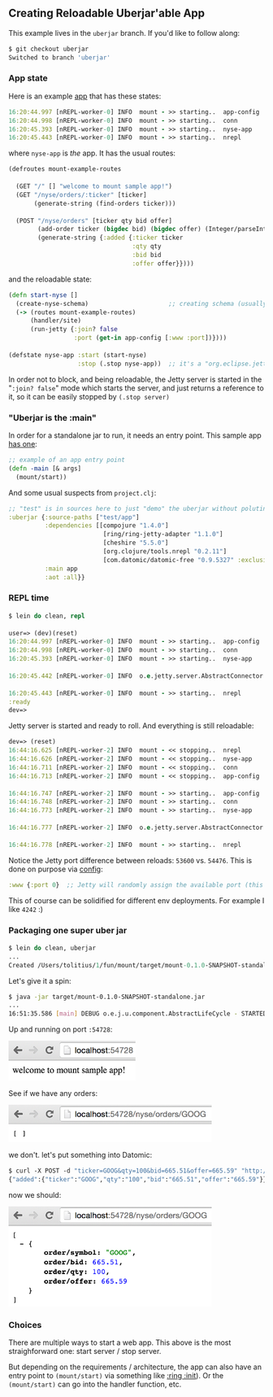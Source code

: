 ## Creating Reloadable Uberjar'able App

This example lives in the `uberjar` branch. If you'd like to follow along:

```bash
$ git checkout uberjar
Switched to branch 'uberjar'
```

### App state

Here is an example [app](https://github.com/tolitius/mount/tree/uberjar/test/app) that has these states:

```clojure
16:20:44.997 [nREPL-worker-0] INFO  mount - >> starting..  app-config
16:20:44.998 [nREPL-worker-0] INFO  mount - >> starting..  conn
16:20:45.393 [nREPL-worker-0] INFO  mount - >> starting..  nyse-app
16:20:45.443 [nREPL-worker-0] INFO  mount - >> starting..  nrepl
```

where `nyse-app` is _the_ app. It has the usual routes:

```clojure
(defroutes mount-example-routes

  (GET "/" [] "welcome to mount sample app!")
  (GET "/nyse/orders/:ticker" [ticker]
       (generate-string (find-orders ticker)))

  (POST "/nyse/orders" [ticker qty bid offer] 
        (add-order ticker (bigdec bid) (bigdec offer) (Integer/parseInt qty))
        (generate-string {:added {:ticker ticker 
                                  :qty qty 
                                  :bid bid 
                                  :offer offer}})))
```

and the reloadable state:

```clojure
(defn start-nyse []
  (create-nyse-schema)                      ;; creating schema (usually done long before the app is started..)
  (-> (routes mount-example-routes)
      (handler/site)
      (run-jetty {:join? false
                  :port (get-in app-config [:www :port])})))

(defstate nyse-app :start (start-nyse)
                   :stop (.stop nyse-app))  ;; it's a "org.eclipse.jetty.server.Server" at this point
```

In order not to block, and being reloadable, the Jetty server is started in the "`:join? false`" mode which starts the server, 
and just returns a reference to it, so it can be easily stopped by `(.stop server)`

### "Uberjar is the :main"

In order for a standalone jar to run, it needs an entry point. This sample app [has one](https://github.com/tolitius/mount/blob/uberjar/test/app/app.clj#L16):

```clojure
;; example of an app entry point
(defn -main [& args]
  (mount/start))
```

And some usual suspects from `project.clj`:

```clojure
;; "test" is in sources here to just "demo" the uberjar without poluting mount "src"
:uberjar {:source-paths ["test/app"]
          :dependencies [[compojure "1.4.0"]
                          [ring/ring-jetty-adapter "1.1.0"]
                          [cheshire "5.5.0"]
                          [org.clojure/tools.nrepl "0.2.11"]
                          [com.datomic/datomic-free "0.9.5327" :exclusions [joda-time]]]
          :main app
          :aot :all}}
```

### REPL time

```clojure
$ lein do clean, repl

user=> (dev)(reset)
16:20:44.997 [nREPL-worker-0] INFO  mount - >> starting..  app-config
16:20:44.998 [nREPL-worker-0] INFO  mount - >> starting..  conn
16:20:45.393 [nREPL-worker-0] INFO  mount - >> starting..  nyse-app

16:20:45.442 [nREPL-worker-0] INFO  o.e.jetty.server.AbstractConnector - Started SelectChannelConnector@0.0.0.0:53600

16:20:45.443 [nREPL-worker-0] INFO  mount - >> starting..  nrepl
:ready
dev=>
```

Jetty server is started and ready to roll. And everything is still reloadable:

```clojure
dev=> (reset)
16:44:16.625 [nREPL-worker-2] INFO  mount - << stopping..  nrepl
16:44:16.626 [nREPL-worker-2] INFO  mount - << stopping..  nyse-app
16:44:16.711 [nREPL-worker-2] INFO  mount - << stopping..  conn
16:44:16.713 [nREPL-worker-2] INFO  mount - << stopping..  app-config

16:44:16.747 [nREPL-worker-2] INFO  mount - >> starting..  app-config
16:44:16.748 [nREPL-worker-2] INFO  mount - >> starting..  conn
16:44:16.773 [nREPL-worker-2] INFO  mount - >> starting..  nyse-app

16:44:16.777 [nREPL-worker-2] INFO  o.e.jetty.server.AbstractConnector - Started SelectChannelConnector@0.0.0.0:54476

16:44:16.778 [nREPL-worker-2] INFO  mount - >> starting..  nrepl
```

Notice the Jetty port difference between reloads: `53600` vs. `54476`. This is done on purpose via [config](https://github.com/tolitius/mount/blob/uberjar/test/resources/config.edn#L4):

```clojure
:www {:port 0}  ;; Jetty will randomly assign the available port (this is good for dev reloadability)
```

This of course can be solidified for different env deployments. For example I like `4242` :)

### Packaging one super uber jar

```clojure
$ lein do clean, uberjar
...
Created /Users/tolitius/1/fun/mount/target/mount-0.1.0-SNAPSHOT-standalone.jar ;;  your version may vary
```

Let's give it a spin:

```bash
$ java -jar target/mount-0.1.0-SNAPSHOT-standalone.jar
...
16:51:35.586 [main] DEBUG o.e.j.u.component.AbstractLifeCycle - STARTED SelectChannelConnector@0.0.0.0:54728
```

Up and running on port `:54728`:

<img src="img/welcome-uberjar.png" width="250">

See if we have any orders:

<img src="img/get-uberjar.png" width="400">

we don't. let's put something into Datomic:

```clojure
$ curl -X POST -d "ticker=GOOG&qty=100&bid=665.51&offer=665.59" "http://localhost:54728/nyse/orders"
{"added":{"ticker":"GOOG","qty":"100","bid":"665.51","offer":"665.59"}}
```

now we should:

<img src="img/post-uberjar.png" width="400">

### Choices

There are multiple ways to start a web app. This above is the most straighforward one: start server / stop server.

But depending on the requirements / architecture, the app can also have an entry point to `(mount/start)` 
via something like [:ring :init](https://github.com/weavejester/lein-ring#general-options)). Or the `(mount/start)` 
can go into the handler function, etc.
